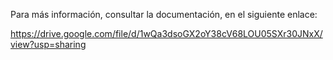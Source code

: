 Para más información, consultar la documentación, en el siguiente enlace:

https://drive.google.com/file/d/1wQa3dsoGX2oY38cV68LOU05SXr30JNxX/view?usp=sharing

